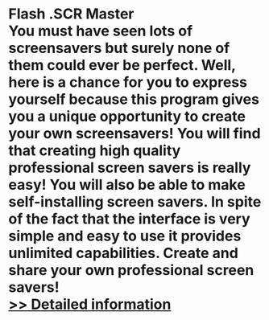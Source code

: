 # Flash .SCR Master<br />You must have seen lots of screensavers but surely none of them could ever be perfect. Well, here is a chance for you to express yourself because this program gives you a unique opportunity to create your own screensavers! You will find that creating high quality professional screen savers is really easy! You will also be able to make self-installing screen savers. In spite of the fact that the interface is very simple and easy to use it provides unlimited capabilities. Create and share your own professional screen savers!<br />[>> Detailed information](https://secure.shareit.com/shareit/product.html?productid=178415&affiliateid=200057808)